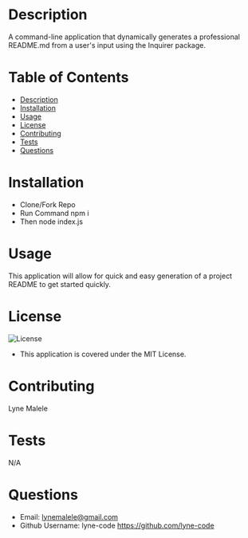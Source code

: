 # Description
A command-line application that dynamically generates a professional README.md from a user's input using the Inquirer package.

# Table of Contents
  * [Description](https://github.com/lyne-code/initiate-that-readme/blob/master/README.md#description)
  * [Installation](http://github.com)
  * [Usage](http://github.com)
  * [License](http://github.com)
  * [Contributing](http://github.com)
  * [Tests](http://github.com)
  * [Questions](http://github.com)
  
 # Installation
   * Clone/Fork Repo
   * Run Command npm i
   * Then node index.js
 
 # Usage
   This application will allow for quick and easy generation of a project README to get started quickly.
 
 # License
 ![License](https://img.shields.io/github/license/macklinu/mit-license.svg)
 - This application is covered under the MIT License.
  
 
 # Contributing
   Lyne Malele
 
 # Tests
   N/A
 
 # Questions
   * Email: lynemalele@gmail.com
   * Github Username: lyne-code https://github.com/lyne-code
